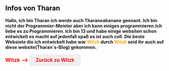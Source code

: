 <html>
	<head>
		<title>Tharan´s blog</title>
	</head>
	<body>
		<style>
			h2 {
				color:black
			}
			h3 {
			 display: inline;
		}
			.TXT1 {
				color:Orange
			}
			.TXT2 {
				color:Red;
			}
			button {
			 color: Red;
			 border: none;
			 backgroundcolor:#4CAF50;
			 padding: 10px 20px;
			 border-radius: 5px;
			 font-size: 16px;
			 cursor: pointer;
			}
			button:hover {
			 background-color:#47b5a4;
			 border:none;
			 color:black;
        }
		</style>
		<h2>Infos von Tharan</h2>
		<p><strong>
			Hallo, ich bin Tharan ich werde auch Tharaneabanane gennant.
			Ich bin nicht der Programmier-Meister aber
			ich kann einiges programmieren.Ich liebe es zu Programmieren.
			Ich bin 13 und habe einige websiten schon
			entwickelt es macht auf jedenfall spaß es ist auch coll.
			Die beste Websiete die ich entwickelt habe war
			<span class="TXT1"><strong>Witzk</strong></span> durch 
			<span class="TXT1"><strong>Witzk</strong></span> seid
			ihr auch auf diese website(Tharan´s-Blog) gekommen.
		</strong></p>
		<h3><span class="TXT2"><strong>Witzk --></strong></span></h3>
	<button onclick="PAGE1()"><strong>Zurück zu Witzk</strong></button>
	<script>
		function PAGE1() {
			window.location.href = "https://www.example.com";
        }
    </script>
	</body>
</html>
